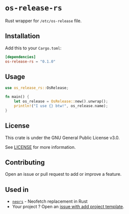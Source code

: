 # `os-release-rs`

Rust wrapper for `/etc/os-release` file.

## Installation

Add this to your `Cargo.toml`:

```toml
[dependencies]
os-release-rs = "0.1.0"
```

## Usage

```rust
use os_release_rs::OsRelease;

fn main() {
    let os_release = OsRelease::new().unwrap();
    println!("I use {} btw!", os_release.name);
}
```

## License

This crate is under the GNU General Public License v3.0.

See [LICENSE](LICENSE) for more information.

## Contributing

Open an issue or pull request to add or improve a feature.

## Used in

* [`neors`](https://github.com/0xMRTT/neors) - Neofetch replacement in Rust
* Your project ? Open an [issue with add project template](https://github.com/0xMRTT/os-release-rs/issues/new?assignees=0xMRTT&labels=add+project&template=add_project.yml&title=%5BAdd%5D%3A+).